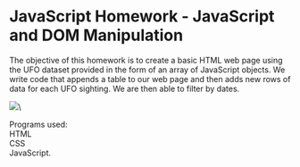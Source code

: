 # JavaScript Homework - JavaScript and DOM Manipulation

The objective of this homework is to create a basic HTML web page using the UFO dataset provided in the form of an array of JavaScript objects. We write code that appends a table to our web page and then adds new rows of data for each UFO sighting. We are then able to filter by dates.

![](javascript-challenge/UFO-level-1/images/ufo1.png)\

Programs used:\
HTML\
CSS\
JavaScript.


